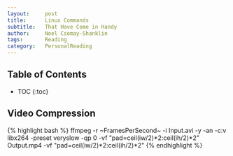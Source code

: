 ```yaml
---
layout:     post
title:		Linux Commands
subtitle:   That Have Come in Handy
author:     Noel Csomay-Shanklin
tags: 		Reading
category:   PersonalReading
---
```

## Table of Contents
* TOC
{:toc}

## Video Compression
{% highlight bash %}
ffmpeg -r ~FramesPerSecond~ -i Input.avi -y -an -c:v libx264 -preset veryslow -qp 0 -vf "pad=ceil(iw/2)*2:ceil(ih/2)*2" Output.mp4 -vf "pad=ceil(iw/2)*2:ceil(ih/2)*2"
{% endhighlight %}